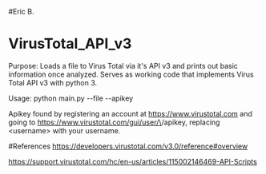 #Eric B.
# VirusTotal_API_v3
Purpose: Loads a file to Virus Total via it's API v3 and prints out basic information once analyzed. Serves as working 
code that implements Virus Total API v3 with python 3. 

Usage: python main.py --file <file> --apikey <apikey>

Apikey found by registering an account at https://www.virustotal.com and going to 
https://www.virustotal.com/gui/user/\<username>/apikey, replacing \<username> with your username.

#References
https://developers.virustotal.com/v3.0/reference#overview 

https://support.virustotal.com/hc/en-us/articles/115002146469-API-Scripts
